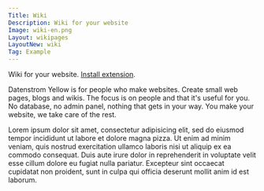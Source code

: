 ```yaml
---
Title: Wiki
Description: Wiki for your website
Image: wiki-en.png
Layout: wikipages
LayoutNew: wiki
Tag: Example
---
```

Wiki for your website. 
[Install extension](https://github.com/datenstrom/yellow-extensions/tree/master/features/wiki).

Datenstrom Yellow is for people who make websites. Create small web pages, blogs and wikis. The focus is on people and that it's useful for you. No database, no admin panel, nothing that gets in your way. You make your website, we take care of the rest.

Lorem ipsum dolor sit amet, consectetur adipisicing elit, sed do eiusmod tempor incididunt ut labore et dolore magna pizza. Ut enim ad minim veniam, quis nostrud exercitation ullamco laboris nisi ut aliquip ex ea commodo consequat. Duis aute irure dolor in reprehenderit in voluptate velit esse cillum dolore eu fugiat nulla pariatur. Excepteur sint occaecat cupidatat non proident, sunt in culpa qui officia deserunt mollit anim id est laborum.
